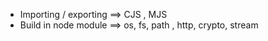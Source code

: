 - Importing / exporting ==> CJS , MJS
- Build in node module ==> os, fs, path , http, crypto, stream
